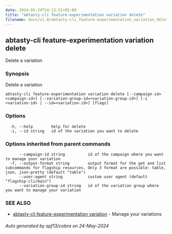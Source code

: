 ```yaml
---
date: 2024-05-24T14:13:21+02:00
title: "abtasty-cli feature-experimentation variation delete"
filename: docs/v1.0/abtasty-cli_feature-experimentation_variation_delete.md
---
```

## abtasty-cli feature-experimentation variation delete

Delete a variation

### Synopsis

Delete a variation

```
abtasty-cli feature-experimentation variation delete [--campaign-id=<campaign-id>] [--variation-group-id=<variation-group-id>] [-i <variation-id> | --id=<variation-id>] [flags]
```

### Options

```
  -h, --help        help for delete
  -i, --id string   id of the variation you want to delete
```

### Options inherited from parent commands

```
      --campaign-id string          id of the campaign where you want to manage your variation
  -f, --output-format string        output format for the get and list subcommands for flagship resources. Only 3 format are possible: table, json, json-pretty (default "table")
      --user-agent string           custom user agent (default "flagship-cli/main")
      --variation-group-id string   id of the variation group where you want to manage your variation
```

### SEE ALSO

* [abtasty-cli feature-experimentation variation](/docs/v1.0/abtasty-cli_feature-experimentation_variation.md)	 - Manage your variations

###### Auto generated by spf13/cobra on 24-May-2024
